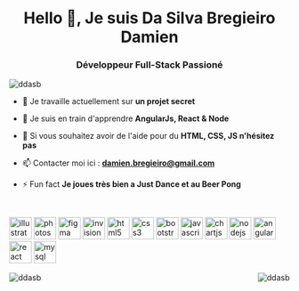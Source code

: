 <h1 align="center">Hello 👋, Je suis Da Silva Bregieiro Damien</h1>
<h3 align="center">Développeur Full-Stack Passioné</h3>

<p align="left"> <img src="https://komarev.com/ghpvc/?username=ddasb" alt="ddasb" /> </p>

- 🔭 Je travaille actuellement sur **un projet secret**

- 🌱 Je suis en train d'apprendre **AngularJs, React & Node**

- 💬 Si vous souhaitez avoir de l'aide pour du **HTML, CSS, JS n'hésitez pas**

- 📫 Contacter moi ici : **damien.bregieiro@gmail.com**

- ⚡ Fun fact **Je joues très bien a Just Dance et au Beer Pong**

<br>

<p align="left">
  <img src="https://www.vectorlogo.zone/logos/adobe_illustrator/adobe_illustrator-icon.svg" alt="illustrator" width="40" height="40"/>
  <img src="https://devicons.github.io/devicon/devicon.git/icons/photoshop/photoshop-plain.svg" alt="photoshop" width="40" height="40"/>
  <img src="https://www.vectorlogo.zone/logos/figma/figma-icon.svg" alt="figma" width="40" height="40"/>
  <img src="https://www.vectorlogo.zone/logos/invisionapp/invisionapp-icon.svg" alt="invision" width="40" height="40"/>
  <img src="https://devicons.github.io/devicon/devicon.git/icons/html5/html5-original-wordmark.svg" alt="html5" width="40" height="40"/>
  <img src="https://devicons.github.io/devicon/devicon.git/icons/css3/css3-original-wordmark.svg" alt="css3" width="40" height="40"/>
  <img src="https://devicons.github.io/devicon/devicon.git/icons/bootstrap/bootstrap-plain.svg" alt="bootstrap" width="40" height="40"/>
  <img src="https://devicons.github.io/devicon/devicon.git/icons/javascript/javascript-original.svg" alt="javascript" width="40" height="40"/>
  <img src="https://www.chartjs.org/media/logo-title.svg" alt="chartjs" width="40" height="40"/>
  <img src="https://devicons.github.io/devicon/devicon.git/icons/nodejs/nodejs-original-wordmark.svg" alt="nodejs" width="40" height="40"/>
  <img src="https://devicons.github.io/devicon/devicon.git/icons/angularjs/angularjs-original.svg" alt="angularjs" width="40" height="40"/>
  <img src="https://devicons.github.io/devicon/devicon.git/icons/react/react-original-wordmark.svg" alt="react" width="40" height="40"/>
  <img src="https://devicons.github.io/devicon/devicon.git/icons/mysql/mysql-original-wordmark.svg" alt="mysql" width="40" height="40"/>
</p>


<p><img align="left" src="https://github-readme-stats.vercel.app/api/top-langs/?username=ddasb&layout=compact&hide=html" alt="ddasb" /></p>

<p><img align="right" src="https://github-readme-stats.vercel.app/api?username=ddasb&show_icons=true" alt="ddasb" /></p>


